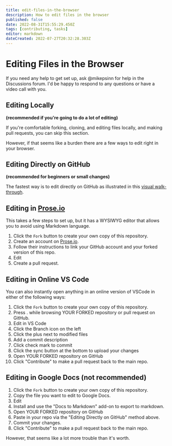 ```yaml
---
title: edit-files-in-the-browser
description: How to edit files in the browser
published: false
date: 2022-08-31T15:55:29.450Z
tags: [contributing, tasks]
editor: markdown
dateCreated: 2022-07-27T20:32:28.303Z
---
```


# Editing Files in the Browser

If you need any help to get set up, ask @mikepsinn for help in the Discussions forum.  I'd be happy to respond to any questions or have a video call with you.

## Editing Locally

**(recommended if you're going to do a lot of editing)**

If you're comfortable forking, cloning, and editing files locally, and making pull requests, you can skip this section.

However, if that seems like a burden there are a few ways to edit right in your browser.

## Editing Directly on GitHub

**(recommended for beginners or small changes)**

The fastest way is to edit directly on GitHub as illustrated in this [visual walk-through](https://scribehow.com/shared/How_to_Write_a_Constitution_In_a_Democratic_Fashion__XPpT_GzCQC27ouEjEF2oXg).

## Editing in [Prose.io](https://prose.io)

This takes a few steps to set up, but it has a WYSIWYG editor that allows you to avoid using Markdown language.

1. Click the `Fork` button to create your own copy of this repository.
2. Create an account on [Prose.io](https://prose.io).
3. Follow their instructions to link your GitHub account and your forked version of this repo.
4. Edit
5. Create a pull request.

## Editing in Online VS Code

You can also instantly open anything in an online version of VSCode in either of the following ways:

1. Click the `Fork` button to create your own copy of this repository.
2. Press . while browsing YOUR FORKED repository or pull request on GitHub.
3. Edit in VS Code
4. Click the Branch icon on the left
5. Click the plus next to modified files
6. Add a commit description
7. Click check mark to commit
8. Click the sync button at the bottom to upload your changes
9. Open YOUR FORKED repository on GitHub
10. Click "Contribute" to make a pull request back to the main repo.

## Editing in Google Docs (not recommended)

1. Click the `Fork` button to create your own copy of this repository.
2. Copy the file you want to edit to Google Docs.
3. Edit
4. Install and use the "Docs to Markdown" add-on to export to markdown.
5. Open YOUR FORKED repository on GitHub
6. Paste in your repo via the "Editing Directly on GitHub" method above.
7. Commit your changes.
8. Click "Contribute" to make a pull request back to the main repo.

However, that seems like a lot more trouble than it's worth.
